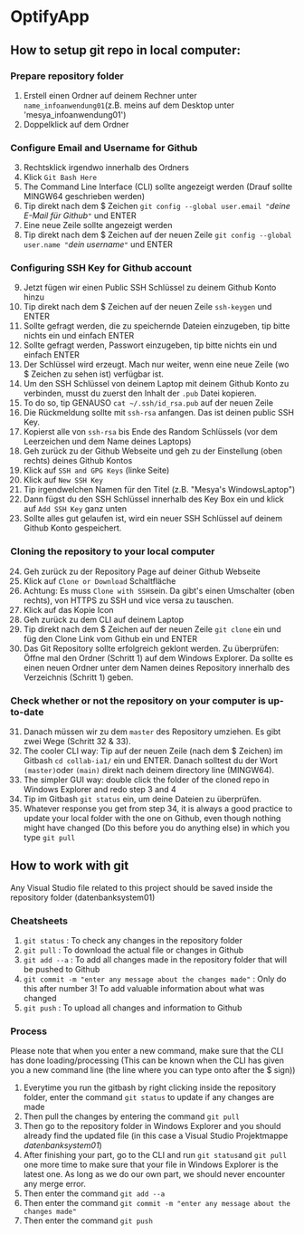 # OptifyApp
## How to setup git repo in local computer:
### Prepare repository folder
1) Erstell einen Ordner auf deinem Rechner unter `name_infoanwendung01`(z.B. meins auf dem Desktop unter 'mesya_infoanwendung01')
2) Doppelklick auf dem Ordner
### Configure Email and Username for Github
3) Rechtsklick irgendwo innerhalb des Ordners
4) Klick `Git Bash Here`
5) The Command Line Interface (CLI) sollte angezeigt werden (Drauf sollte MINGW64 geschrieben werden) 
6) Tip direkt nach dem $ Zeichen `git config --global user.email "`*deine E-Mail für Github*`"` und ENTER 
7) Eine neue Zeile sollte angezeigt werden
8) Tip direkt nach dem $ Zeichen auf der neuen Zeile `git config --global user.name "`*dein username*`"` und ENTER 
### Configuring SSH Key for Github account
9) Jetzt fügen wir einen Public SSH Schlüssel zu deinem Github Konto hinzu
10) Tip direkt nach dem $ Zeichen auf der neuen Zeile `ssh-keygen` und ENTER 
11) Sollte gefragt werden, die zu speichernde Dateien einzugeben, tip bitte nichts ein und einfach ENTER
12) Sollte gefragt werden, Passwort einzugeben, tip bitte nichts ein und einfach ENTER
13) Der Schlüssel wird erzeugt. Mach nur weiter, wenn eine neue Zeile (wo $ Zeichen zu sehen ist) verfügbar ist.
14) Um den SSH Schlüssel von deinem Laptop mit deinem Github Konto zu verbinden, musst du zuerst den Inhalt der `.pub` Datei kopieren.
15) To do so, tip GENAUSO `cat ~/.ssh/id_rsa.pub` auf der neuen Zeile
16) Die Rückmeldung sollte mit `ssh-rsa` anfangen. Das ist deinen public SSH Key.
17) Kopierst alle von `ssh-rsa` bis Ende des Random Schlüssels (vor dem Leerzeichen und dem Name deines Laptops)
18) Geh zurück zu der Github Webseite und geh zu der Einstellung (oben rechts) deines Github Kontos
19) Klick auf `SSH and GPG Keys` (linke Seite)
20) Klick auf `New SSH Key`
21) Tip irgendwelchen Namen für den Titel (z.B. "Mesya's WindowsLaptop")
22) Dann fügst du den SSH Schlüssel innerhalb des Key Box ein und klick auf `Add SSH Key` ganz unten
23) Sollte alles gut gelaufen ist, wird ein neuer SSH Schlüssel auf deinem Github Konto gespeichert.
### Cloning the repository to your local computer
24) Geh zurück zu der Repository Page auf deiner Github Webseite
25) Klick auf `Clone or Download` Schaltfläche 
26) Achtung: Es muss `Clone with SSH`sein. Da gibt's einen Umschalter (oben rechts), von HTTPS zu SSH und vice versa zu tauschen.
27) Klick auf das Kopie Icon 
28) Geh zurück zu dem CLI auf deinem Laptop
29) Tip direkt nach dem $ Zeichen auf der neuen Zeile `git clone` ein und füg den Clone Link vom Github ein und ENTER
30) Das Git Repository sollte erfolgreich geklont werden. Zu überprüfen: Öffne mal den Ordner (Schritt 1) auf dem Windows Explorer. Da sollte es einen neuen Ordner unter dem Namen deines Repository innerhalb des Verzeichnis (Schritt 1) geben.
### Check whether or not the repository on your computer is up-to-date
31) Danach müssen wir zu dem `master` des Repository umziehen. Es gibt zwei Wege (Schritt 32 & 33).
32) The cooler CLI way: Tip auf der neuen Zeile (nach dem $ Zeichen) im Gitbash `cd collab-ia1/` ein und ENTER. Danach solltest du der Wort `(master)`oder `(main)` direkt nach deinem directory line (MINGW64).
33) The simpler GUI way: double click the folder of the cloned repo in Windows Explorer and redo step 3 and 4
34) Tip im Gitbash `git status` ein, um deine Dateien zu überprüfen.
35) Whatever response you get from step 34, it is always a good practice to update your local folder with the one on Github, even though nothing might have changed (Do this before you do anything else) in which you type `git pull` 

## How to work with git
Any Visual Studio file related to this project should be saved inside the repository folder (datenbanksystem01)
### Cheatsheets
1) `git status` : To check any changes in the repository folder
2) `git pull` : To download the actual file or changes in Github
3) `git add --a` : To add all changes made in the repository folder that will be pushed to Github
4) `git commit -m "enter any message about the changes made"` : Only do this after number 3! To add valuable information about what was changed
5) `git push` : To upload all changes and information to Github

### Process
Please note that when you enter a new command, make sure that the CLI has done loading/processing (This can be known when the CLI has given you a new command line (the line where you can type onto after the $ sign))

1) Everytime you run the gitbash by right clicking inside the repository folder, enter the command `git status` to update if any changes are made
2) Then pull the changes by entering the command `git pull`
3) Then go to the repository folder in Windows Explorer and you should already find the updated file (in this case a Visual Studio Projektmappe *datenbanksystem01*)
4) After finishing your part, go to the CLI and run `git status`and `git pull` one more time to make sure that your file in Windows Explorer is the latest one. As long as we do our own part, we should never encounter any merge error.
5) Then enter the command `git add --a`
6) Then enter the command `git commit -m "enter any message about the changes made"`
7) Then enter the command `git push`
